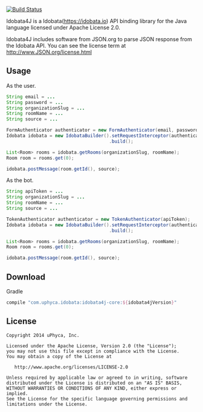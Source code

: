 [![Build Status](https://secure.travis-ci.org/esmasui/idobata4j.png?branch=master)](http://travis-ci.org/esmasui/idobata4j)

Idobata4J is a Idobata(https://idobata.io) API binding library for the Java language licensed under Apache License 2.0.

Idobata4J includes software from JSON.org to parse JSON response from the Idobata API. You can see the license term at http://www.JSON.org/license.html

Usage
----

As the user.

```Java
String email = ...
String password = ...
String organizationSlug = ...
String roomName = ...
String source = ...

FormAuthenticator authenticator = new FormAuthenticator(email, password);
Idobata idobata = new IdobataBuilder().setRequestInterceptor(authenticator)
                                      .build();

List<Room> rooms = idobata.getRooms(organizationSlug, roomName);
Room room = rooms.get(0);

idobata.postMessage(room.getId(), source);

```

As the bot.

```Java
String apiToken = ...
String organizationSlug = ...
String roomName = ...
String source = ...

TokenAuthenticator authenticator = new TokenAuthenticator(apiToken);
Idobata idobata = new IdobataBuilder().setRequestInterceptor(authenticator)
                                      .build();

List<Room> rooms = idobata.getRooms(organizationSlug, roomName);
Room room = rooms.get(0);

idobata.postMessage(room.getId(), source);

```

Download
-----

Gradle
```groovy
compile "com.uphyca.idobata:idobata4j-core:${idobata4jVersion}"
```

License
-------

    Copyright 2014 uPhyca, Inc.

    Licensed under the Apache License, Version 2.0 (the "License");
    you may not use this file except in compliance with the License.
    You may obtain a copy of the License at

       http://www.apache.org/licenses/LICENSE-2.0

    Unless required by applicable law or agreed to in writing, software
    distributed under the License is distributed on an "AS IS" BASIS,
    WITHOUT WARRANTIES OR CONDITIONS OF ANY KIND, either express or implied.
    See the License for the specific language governing permissions and
    limitations under the License.
